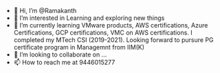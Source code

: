 - 👋 Hi, I’m @Ramakanth 
- 👀 I’m interested in Learning and exploring new things
- 🌱 I’m currently learning VMware products, AWS certifications, Azure Certifications, GCP certifications, VMC on AWS certifications. I completed my MTech CSI (2019-2021). Looking forward to pursure PG certificate program in Managemnt from IIM(K) 
- 💞️ I’m looking to collaborate on ...
- 📫 How to reach me at 9446015277

<!---
RamakanthBitsPilani/RamakanthBitsPilani is a ✨ special ✨ repository because its `README.md` (this file) appears on your GitHub profile.
You can click the Preview link to take a look at your changes.
--->
